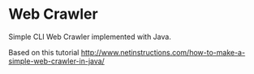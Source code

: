 # Web Crawler

Simple CLI Web Crawler implemented with Java. 

Based on this tutorial http://www.netinstructions.com/how-to-make-a-simple-web-crawler-in-java/
